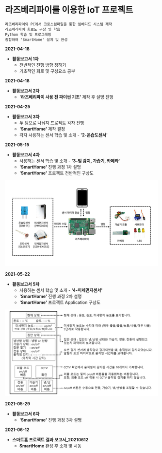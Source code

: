 # 라즈베리파이를 이용한 IoT 프로젝트

	라즈베리파이와 PC에서 크로스컴파일을 통한 임베디드 시스템 제작
	라즈베리파이 회로도 구상 및 학습
	Python 학습 및 프로그래밍
	종합하여 'SmartHome' 설계 및 완성

**2021-04-18**

* **활동보고서 1차**
	* 전반적인 진행 방향 정하기
	* 기초적인 회로 및 구성요소 공부

**2021-04-18**

* **활동보고서 2차**
	* **'라즈베리파이 사용 전 파이썬 기초'** 제작 후 설명 진행

**2021-04-25**

* **활동보고서 3차**
	* 두 팀으로 나눠져 프로젝트 각자 진행
	* **'SmartHome'** 제작 결정
	* 각자 사용하는 센서 학습 및 소개 - **'2-온습도센서'**

**2021-05-15**

* **활동보고서 4차**
	* 사용하는 센서 학습 및 소개 - **'3-빛 감지, 가습기, 카메라'**
	* **'SmartHome'**  진행 과정 1차 설명
	* **'SmartHome'**  프로젝트 전반적인 구상도

![img_01](/images/drawing_smarthome.png)

**2021-05-22**

* **활동보고서 5차**
	* 사용하는 센서 학습 및 소개 - **'4-미세먼지센서'**
	* **'SmartHome'**  진행 과정 2차 설명
	* **'SmartHome'**  프로젝트 Application 구상도

![img_02](/images/app_display.png)

**2021-05-29**

* **활동보고서 6차**
	* **'SmartHome'**  진행 과정 3차 설명

**2021-06-12**

* **스마트홈 프로젝트 결과 보고서_20210612**
	* **SmartHome** 완성 후 소개 및 시동
